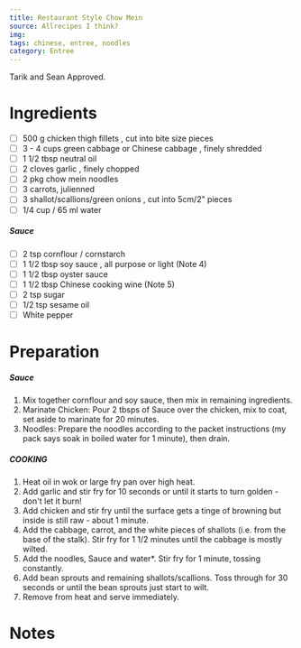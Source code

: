 ```yaml
---
title: Restaurant Style Chow Mein
source: Allrecipes I think?
img:
tags: chinese, entree, noodles
category: Entree
---
```


Tarik and Sean Approved.

Ingredients
===========

* [ ] 500 g chicken thigh fillets , cut into bite size pieces
* [ ] 3 - 4 cups green cabbage or Chinese cabbage , finely shredded
* [ ] 1 1/2 tbsp neutral oil
* [ ] 2 cloves garlic , finely chopped
* [ ] 2 pkg chow mein noodles
* [ ] 3 carrots, julienned
* [ ] 3 shallot/scallions/green onions , cut into 5cm/2" pieces
* [ ] 1/4 cup / 65 ml water
##### Sauce
* [ ] 2 tsp cornflour / cornstarch
* [ ] 1 1/2 tbsp soy sauce , all purpose or light (Note 4)
* [ ] 1 1/2 tbsp oyster sauce
* [ ] 1 1/2 tbsp Chinese cooking wine (Note 5)
* [ ] 2 tsp sugar
* [ ] 1/2 tsp sesame oil
* [ ] White pepper

Preparation
===========
##### Sauce
1. Mix together cornflour and soy sauce, then mix in remaining ingredients.
2. Marinate Chicken: Pour 2 tbsps of Sauce over the chicken, mix to coat, set aside to marinate for 20 minutes.
3. Noodles: Prepare the noodles according to the packet instructions (my pack says soak in boiled water for 1 minute), then drain.
##### COOKING
1. Heat oil in wok or large fry pan over high heat.
2. Add garlic and stir fry for 10 seconds or until it starts to turn golden - don't let it burn!
3. Add chicken and stir fry until the surface gets a tinge of browning but inside is still raw - about 1 minute.
4. Add the cabbage, carrot, and the white pieces of shallots (i.e. from the base of the stalk). Stir fry for 1 1/2 minutes until the cabbage is mostly wilted.
5. Add the noodles, Sauce and water*. Stir fry for 1 minute, tossing constantly.
6. Add bean sprouts and remaining shallots/scallions. Toss through for 30 seconds or until the bean sprouts just start to wilt.
7. Remove from heat and serve immediately.

Notes
=====
